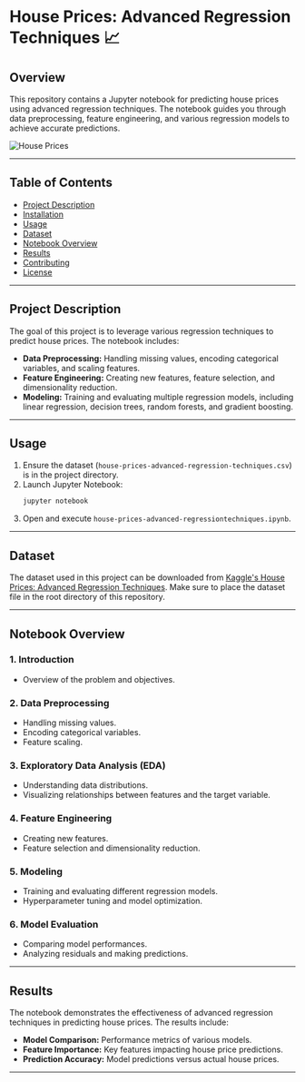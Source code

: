 
# House Prices: Advanced Regression Techniques 📈

## Overview

This repository contains a Jupyter notebook for predicting house prices using advanced regression techniques. The notebook guides you through data preprocessing, feature engineering, and various regression models to achieve accurate predictions.

![House Prices](https://upload.wikimedia.org/wikipedia/commons/thumb/e/ea/House_Nevada.jpg/1200px-House_Nevada.jpg)

---

## Table of Contents

- [Project Description](#project-description)
- [Installation](#installation)
- [Usage](#usage)
- [Dataset](#dataset)
- [Notebook Overview](#notebook-overview)
- [Results](#results)
- [Contributing](#contributing)
- [License](#license)

---

## Project Description

The goal of this project is to leverage various regression techniques to predict house prices. The notebook includes:

- **Data Preprocessing:** Handling missing values, encoding categorical variables, and scaling features.
- **Feature Engineering:** Creating new features, feature selection, and dimensionality reduction.
- **Modeling:** Training and evaluating multiple regression models, including linear regression, decision trees, random forests, and gradient boosting.

---


## Usage

1. Ensure the dataset (`house-prices-advanced-regression-techniques.csv`) is in the project directory.
2. Launch Jupyter Notebook:
    ```bash
    jupyter notebook
    ```
3. Open and execute `house-prices-advanced-regressiontechniques.ipynb`.

---

## Dataset

The dataset used in this project can be downloaded from [Kaggle's House Prices: Advanced Regression Techniques](https://www.kaggle.com/c/house-prices-advanced-regression-techniques/data). Make sure to place the dataset file in the root directory of this repository.

---

## Notebook Overview

### 1. **Introduction**
   - Overview of the problem and objectives.

### 2. **Data Preprocessing**
   - Handling missing values.
   - Encoding categorical variables.
   - Feature scaling.

### 3. **Exploratory Data Analysis (EDA)**
   - Understanding data distributions.
   - Visualizing relationships between features and the target variable.

### 4. **Feature Engineering**
   - Creating new features.
   - Feature selection and dimensionality reduction.

### 5. **Modeling**
   - Training and evaluating different regression models.
   - Hyperparameter tuning and model optimization.

### 6. **Model Evaluation**
   - Comparing model performances.
   - Analyzing residuals and making predictions.

---

## Results

The notebook demonstrates the effectiveness of advanced regression techniques in predicting house prices. The results include:

- **Model Comparison:** Performance metrics of various models.
- **Feature Importance:** Key features impacting house price predictions.
- **Prediction Accuracy:** Model predictions versus actual house prices.

---
